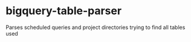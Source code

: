 # bigquery-table-parser
Parses scheduled queries and project directories trying to find all tables used
